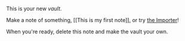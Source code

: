 This is your new *vault*.

Make a note of something, [[This is my first note]], or try [the Importer](https://help.obsidian.md/Plugins/Importer)!

When you're ready, delete this note and make the vault your own.